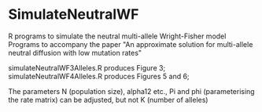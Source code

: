# SimulateNeutralWF
R programs to simulate the neutral multi-allele Wright-Fisher model
Programs to accompany the paper "An approximate solution for multi-allele neutral diffusion with low mutation rates"

simulateNeutralWF3Alleles.R produces Figure 3;
simulateNeutralWF4Alleles.R produces Figures 5 and 6;

The parameters 
  N (population size), 
  alpha12 etc., Pi and phi (parameterising the rate matrix)
can be adjusted, but not K (number of alleles)
